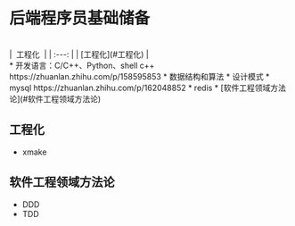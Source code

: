 # 后端程序员基础储备

<br>
| &nbsp;工程化&nbsp; |
| :---: |
| [工程化](#工程化) |

<br>
* 开发语言：C/C++、Python、shell
  c++ https://zhuanlan.zhihu.com/p/158595853
* 数据结构和算法
* 设计模式
* mysql https://zhuanlan.zhihu.com/p/162048852
* redis
* [软件工程领域方法论](#软件工程领域方法论)

## 工程化
* xmake

## 

## 软件工程领域方法论
* DDD
* TDD
